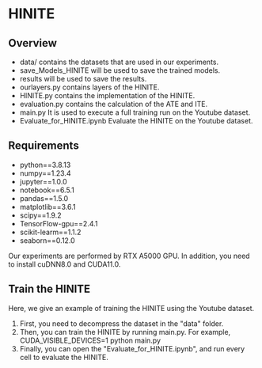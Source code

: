 # HINITE

## Overview
- data/ contains the datasets that are used in our experiments.
- save_Models_HINITE will be used to save the trained models.
- results will be used to save the results.
- ourlayers.py contains layers of the HINITE.
- HINITE.py contains the implementation of the HINITE.
- evaluation.py contains the calculation of the ATE and ITE.
- main.py It is used to execute a full training run on the Youtube dataset.
- Evaluate_for_HINITE.ipynb Evaluate the HINITE on the Youtube dataset.
## Requirements
- python==3.8.13
- numpy==1.23.4
- jupyter==1.0.0
- notebook==6.5.1
- pandas==1.5.0
- matplotlib==3.6.1
- scipy==1.9.2
- TensorFlow-gpu==2.4.1
- scikit-learm==1.1.2
- seaborn==0.12.0 

Our experiments are performed by RTX A5000 GPU.  In addition, you need to install cuDNN8.0 and CUDA11.0.
## Train the HINITE
Here, we give an example of training the HINITE using the Youtube dataset.

1. First, you need to decompress the dataset in the "data" folder. 
2. Then, you can train the HINITE by running main.py. For example, CUDA_VISIBLE_DEVICES=1 python main.py
3. Finally, you can open the "Evaluate_for_HINITE.ipynb", and run every cell to evaluate the HINITE. 



